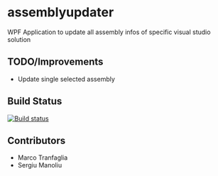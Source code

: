# assemblyupdater
WPF Application to update all assembly infos of specific visual studio solution


TODO/Improvements
------------
- Update single selected assembly

Build Status
------------

[![Build status](https://ci.appveyor.com/api/projects/status/761h098ybnygubqq/branch/master?svg=true)](https://ci.appveyor.com/project/MarcoTranfaglia/assemblyupdater/branch/master)

Contributors
------------
* Marco Tranfaglia
* Sergiu Manoliu
